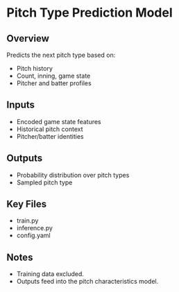# Pitch Type Prediction Model

## Overview

Predicts the next pitch type based on:

- Pitch history
- Count, inning, game state
- Pitcher and batter profiles

## Inputs

- Encoded game state features
- Historical pitch context
- Pitcher/batter identities

## Outputs

- Probability distribution over pitch types
- Sampled pitch type

## Key Files

- train.py
- inference.py
- config.yaml

## Notes

- Training data excluded.
- Outputs feed into the pitch characteristics model.

